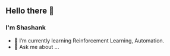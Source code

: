 ## Hello there 👋

### I'm Shashank


- 🌱 I’m currently learning Reinforcement Learning, Automation.
- 💬 Ask me about ...


<!--
**shashanktripathi0204/shashanktripathi0204** is a ✨ _special_ ✨ repository because its `README.md` (this file) appears on your GitHub profile.

Here are some ideas to get you started:

- 🔭 I’m currently working on ...
- 🌱 I’m currently learning ...
- 👯 I’m looking to collaborate on ...
- 🤔 I’m looking for help with ...
- 💬 Ask me about ...
- 📫 How to reach me: ...
- 😄 Pronouns: ...
- ⚡ Fun fact: ...
-->
